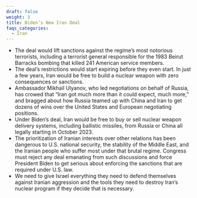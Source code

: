 ```yaml
---
draft: false
weight: 3
title: Biden’s New Iran Deal
faqs_categories:
  - Iran
---
```

* The deal would lift sanctions against the regime’s most notorious terrorists, including a terrorist general responsible for the 1983 Beirut Barracks bombing that killed 241 American service members.
* The deal’s restrictions would start expiring before they even start. In just a few years, Iran would be free to build a nuclear weapon with zero consequences or sanctions.
* Ambassador Mikhail Ulyanov, who led negotiations on behalf of Russia, has crowed that “Iran got much more than it could expect, much more,” and bragged about how Russia teamed up with China and Iran to get dozens of wins over the United States and European negotiating positions.
* Under Biden’s deal, Iran would be free to buy or sell nuclear weapon delivery systems, including ballistic missiles, from Russia or China all legally starting in October 2023.
* The prioritization of Iranian interests over other relations has been dangerous to U.S. national security, the stability of the Middle East, and the Iranian people who suffer most under that brutal regime. Congress must reject any deal emanating from such discussions and force President Biden to get serious about enforcing the sanctions that are required under U.S. law.
* We need to give Israel everything they need to defend themselves against Iranian aggression and the tools they need to destroy Iran’s nuclear program if they decide that is necessary.